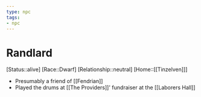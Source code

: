 ```yaml
---
type: npc
tags: 
- npc
---
```


# Randlard
[Status::alive]
[Race::Dwarf]
[Relationship::neutral]
[Home::[[Tinzelven]]]

- Presumably a friend of [[Fendrian]]
- Played the drums at [[The Providers]]' fundraiser at the [[Laborers Hall]]

